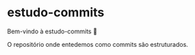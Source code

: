 # estudo-commits

Bem-vindo à estudo-commits :tada:

O repositório onde entedemos como commits são estruturados.
